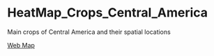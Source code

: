 # HeatMap_Crops_Central_America
Main crops of Central America and their spatial locations

[Web Map](https://jordan10793.github.io/HeatMap_Crops_Central_America/)
